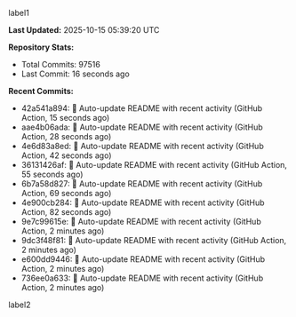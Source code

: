 
label1 
<!-- ACTIVITY_START -->
**Last Updated:** 2025-10-15 05:39:20 UTC

**Repository Stats:**
- Total Commits: 97516
- Last Commit: 16 seconds ago

**Recent Commits:**
- 42a541a894: 🤖 Auto-update README with recent activity (GitHub Action, 15 seconds ago)
- aae4b06ada: 🤖 Auto-update README with recent activity (GitHub Action, 28 seconds ago)
- 4e6d83a8ed: 🤖 Auto-update README with recent activity (GitHub Action, 42 seconds ago)
- 36131426af: 🤖 Auto-update README with recent activity (GitHub Action, 55 seconds ago)
- 6b7a58d827: 🤖 Auto-update README with recent activity (GitHub Action, 69 seconds ago)
- 4e900cb284: 🤖 Auto-update README with recent activity (GitHub Action, 82 seconds ago)
- 9e7c99615e: 🤖 Auto-update README with recent activity (GitHub Action, 2 minutes ago)
- 9dc3f48f81: 🤖 Auto-update README with recent activity (GitHub Action, 2 minutes ago)
- e600dd9446: 🤖 Auto-update README with recent activity (GitHub Action, 2 minutes ago)
- 736ee0a633: 🤖 Auto-update README with recent activity (GitHub Action, 2 minutes ago)
<!-- ACTIVITY_END -->

label2
